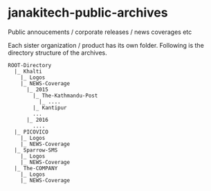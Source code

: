 # janakitech-public-archives
Public annoucements / corporate releases / news coverages etc 

Each sister organization / product has its own folder. Following is the directory structure of the archives.

````
ROOT-Directory
  |_ Khalti
    |_ Logos
    |_ NEWS-Coverage
      |_ 2015
        |_ The-Kathmandu-Post
          |_ ....
        |_ Kantipur
        ...
      |_ 2016
        ....
  |_ PICOVICO
    |_ Logos
    |_ NEWS-Coverage
  |_ Sparrow-SMS
    |_ Logos
    |_ NEWS-Coverage
  |_ The-COMPANY
    |_ Logos
    |_ NEWS-Coverage
````
